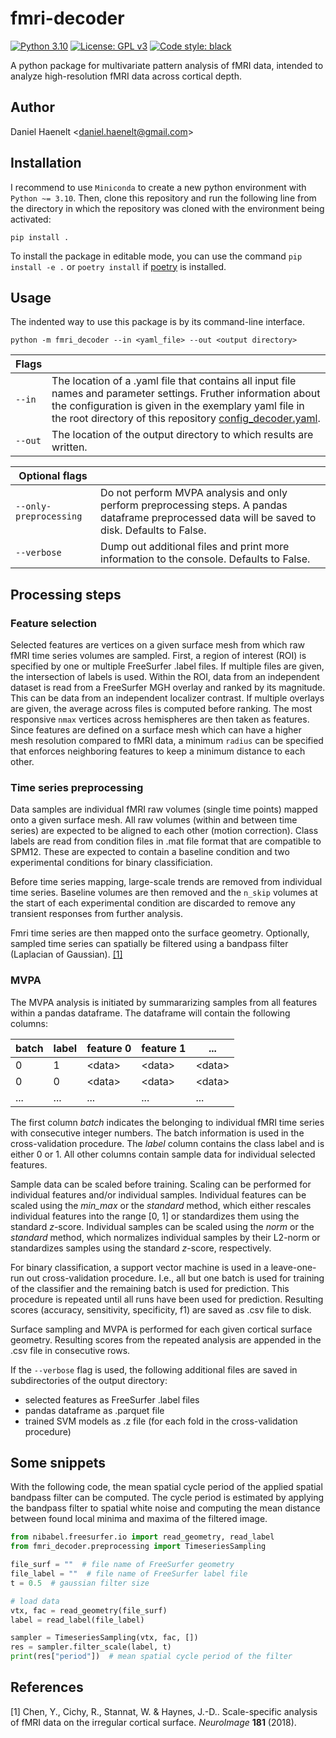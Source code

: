 # fmri-decoder

[![Python 3.10](https://img.shields.io/badge/python-3.10-blue.svg)](https://www.python.org/downloads/release/python-3100/)
[![License: GPL v3](https://img.shields.io/badge/license-GPLv3-orange.svg)](https://www.gnu.org/licenses/gpl-3.0)
[![Code style: black](https://img.shields.io/badge/code%20style-black-000000.svg)](https://github.com/psf/black)

A python package for multivariate pattern analysis of fMRI data, intended to analyze high-resolution fMRI data across cortical depth.

Author
---
Daniel Haenelt &lt;<daniel.haenelt@gmail.com>&gt;

Installation
---
I recommend to use `Miniconda` to create a new python environment with `Python ~= 3.10`. Then, clone this repository and run the following line from the directory in which the repository was cloned with the environment being activated:

```
pip install .
```

To install the package in editable mode, you can use the command `pip install -e .` or `poetry install` if [poetry](https://python-poetry.org/) is installed.

Usage
---

The indented way to use this package is by its command-line interface.

```
python -m fmri_decoder --in <yaml_file> --out <output directory>
```

| Flags   | |
|---------|-|
| `--in`  | The location of a .yaml file that contains all input file names and parameter settings. Fruther information about the configuration is given in the exemplary yaml file in the root directory of this repository [config_decoder.yaml](https://github.com/haenelt/fmri-decoder/blob/main/config_decoder.yaml). |
| `--out` | The location of the output directory to which results are written. |

| Optional flags | |
|---------|-|
| `--only-preprocessing` | Do not perform MVPA analysis and only perform preprocessing steps. A pandas dataframe preprocessed data will be saved to disk. Defaults to False. |
| `--verbose` | Dump out additional files and print more information to the console. Defaults to False. |

Processing steps
---

### Feature selection
Selected features are vertices on a given surface mesh from which raw fMRI time series volumes are sampled. First, a region of interest (ROI) is specified by one or multiple FreeSurfer .label files. If multiple files are given, the intersection of labels is used. Within the ROI, data from an independent dataset is read from a FreeSurfer MGH overlay and ranked by its magnitude. This can be data from an independent localizer contrast. If multiple overlays are given, the average across files is computed before ranking. The most responsive `nmax` vertices across hemispheres are then taken as features. Since features are defined on a surface mesh which can have a higher mesh resolution compared to fMRI data, a minimum `radius` can be specified that enforces neighboring features to keep a minimum distance to each other.

### Time series preprocessing
Data samples are individual fMRI raw volumes (single time points) mapped onto a given surface mesh. All raw volumes (within and between time series) are expected to be aligned to each other (motion correction). Class labels are read from condition files in .mat file format that are compatible to SPM12. These are expected to contain a baseline condition and two experimental conditions for binary classificiation.

Before time series mapping, large-scale trends are removed from individual time series. Baseline volumes are then removed and the `n_skip` volumes at the start of each experimental condition are discarded to remove any transient responses from further analysis.

Fmri time series are then mapped onto the surface geometry. Optionally, sampled time series can spatially be filtered using a bandpass filter (Laplacian of Gaussian). [[1]](#1)

### MVPA
The MVPA analysis is initiated by summararizing samples from all features within a pandas dataframe. The dataframe will contain the following columns: 

| batch | label | feature 0    | feature 1    | ...          |
| ----- | ----- | ------------ | ------------ | ------------ |
| 0     | 1     | &lt;data&gt; | &lt;data&gt; | &lt;data&gt; |
| 0     | 0     | &lt;data&gt; | &lt;data&gt; | &lt;data&gt; |
| ...   | ...   | ...          | ...          | ...          |

The first column *batch* indicates the belonging to individual fMRI time series with consecutive integer numbers. The batch information is used in the cross-validation procedure. The *label* column contains the class label and is either 0 or 1. All other columns contain sample data for individual selected features.

Sample data can be scaled before training. Scaling can be performed for individual features and/or individual samples. Individual features can be scaled using the *min_max* or the *standard* method, which either rescales individual features into the range [0, 1] or standardizes them using the standard *z*-score. Individual samples can be scaled using the *norm* or the *standard* method, which normalizes individual samples by their L2-norm or standardizes samples using the standard *z*-score, respectively.

For binary classification, a support vector machine is used in a leave-one-run out cross-validation procedure. I.e., all but one batch is used for training of the classifier and the remaining batch is used for prediction. This procedure is repeated until all runs have been used for prediction. Resulting scores (accuracy, sensitivity, specificity, f1) are saved as .csv file to disk.

Surface sampling and MVPA is performed for each given cortical surface geometry. Resulting scores from the repeated analysis are appended in the .csv file in consecutive rows.

If the `--verbose` flag is used, the following additional files are saved in subdirectories of the output directory:

- selected features as FreeSurfer .label files
- pandas dataframe as .parquet file
- trained SVM models as .z file (for each fold in the cross-validation procedure)

Some snippets
---
With the following code, the mean spatial cycle period of the applied spatial bandpass filter can be computed. The cycle period is estimated by applying the bandpass filter to spatial white noise and computing the mean distance between found local minima and maxima of the filtered image.

```python
from nibabel.freesurfer.io import read_geometry, read_label
from fmri_decoder.preprocessing import TimeseriesSampling

file_surf = ""  # file name of FreeSurfer geometry
file_label = ""  # file name of FreeSurfer label file
t = 0.5  # gaussian filter size

# load data
vtx, fac = read_geometry(file_surf)
label = read_label(file_label)

sampler = TimeseriesSampling(vtx, fac, [])
res = sampler.filter_scale(label, t)
print(res["period"])  # mean spatial cycle period of the filter
```

References
---
<a id="1">[1]</a> Chen, Y., Cichy, R., Stannat, W. & Haynes, J.-D.. Scale-specific analysis of fMRI data on the irregular cortical surface. *NeuroImage* **181** (2018). 